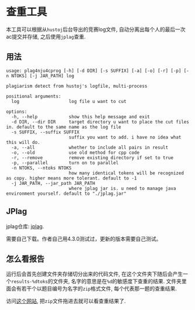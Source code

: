 # 查重工具

本工具可以根据从`hustoj`后台导出的竞赛log文件, 自动分离出每个人的最后一次ac提交并存储, 之后使用`jplag`查重.

## 用法

```text
usage: plag4nju4cprog [-h] [-d DIR] [-s SUFFIX] [-a] [-o] [-r] [-p] [-n NTOKS] [-j JAR_PATH] log

plagiarism detect from hustoj's logfile, multi-process

positional arguments:
  log                   log file u want to cut

options:
  -h, --help            show this help message and exit
  -d DIR, --dir DIR     target directory u want to place the cut files in. default to the same name as the log file
  -s SUFFIX, --suffix SUFFIX
                        suffix you want to add. i have no idea what this will do.
  -a, --all             whether to include all pairs in result
  -o, --old             use old method for cpp code
  -r, --remove          remove existing directory if set to true
  -p, --parallel        turn on to parallel
  -n NTOKS, --ntoks NTOKS
                        how many identical tokens will be recognized as copy. higher means more tolerant. default to -1
  -j JAR_PATH, --jar_path JAR_PATH
                        where jplag jar is. u need to manage java environment yourself. default to "./jplag.jar"
```

## JPlag

jplag仓库: [jplag](https://github.com/jplag/JPlag).

需要自己下载。作者自己用4.3.0测试过，更新的版本需要自己测试。

## 怎么看报告

运行后会首先创建文件夹存储切分出来的代码文件, 在这个文件夹下随后会产生一个`results-%dtoks`的文件夹, 名字的意思是在`%d`的敏感度下查重的结果. 文件夹里面会有若干个以题目编号为名字的`zip`格式文件, 每个代表那一题的查重结果.

访问[这个网站](https://jplag.github.io/JPlag/), 把`zip`文件拖进去就可以看查重结果了.
